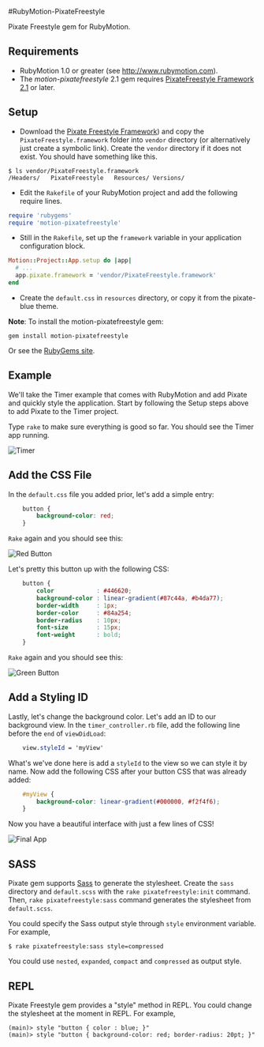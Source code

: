 #RubyMotion-PixateFreestyle

Pixate Freestyle gem for RubyMotion.

## Requirements

- RubyMotion 1.0 or greater (see http://www.rubymotion.com).
- The *motion-pixatefreestyle* 2.1 gem requires [PixateFreestyle Framework 2.1](https://github.com/Pixate/pixate-freestyle-ios/releases) or later.

## Setup

- Download the [Pixate Freestyle Framework](https://github.com/Pixate/pixate-freestyle-ios/releases)) and copy the `PixateFreestyle.framework` folder into `vendor` directory (or alternatively just create a symbolic link). Create the `vendor` directory if it does not exist. You should have something like this.
```
$ ls vendor/PixateFreestyle.framework
/Headers/   PixateFreestyle   Resources/ Versions/
```

- Edit the `Rakefile` of your RubyMotion project and add the following require lines.
```ruby
require 'rubygems'
require 'motion-pixatefreestyle'
```

- Still in the `Rakefile`, set up the `framework` variable in your application configuration block. 
```ruby
Motion::Project::App.setup do |app|
  # ...
  app.pixate.framework = 'vendor/PixateFreestyle.framework'
end
```

- Create the `default.css` in `resources` directory, or copy it from the pixate-blue theme.

**Note**: To install the motion-pixatefreestyle gem:

```
gem install motion-pixatefreestyle
```

Or see the [RubyGems site](https://rubygems.org/gems/motion-pixatefreestyle).

## Example

We'll take the Timer example that comes with RubyMotion and add Pixate and quickly style the application. Start by following the Setup steps above to add Pixate to the Timer project.

Type `rake` to make sure everything is good so far. You should see the Timer app running.

![Timer](https://raw.github.com/Pixate/RubyMotion-Pixate/master/Screenshots/timer_run.png)

## Add the CSS File

In the `default.css` file you added prior, let's add a simple entry:

```css
	button {
		background-color: red;
	}
```

`Rake` again and you should see this:

![Red Button](https://raw.github.com/Pixate/RubyMotion-Pixate/master/Screenshots/red_button.png)

Let's pretty this button up with the following CSS:

```css
	button {
		color            : #446620;
		background-color : linear-gradient(#87c44a, #b4da77);
		border-width     : 1px;
		border-color     : #84a254;
		border-radius    : 10px;
		font-size        : 15px;
		font-weight      : bold;
	}
```	

`Rake` again and you should see this:

![Green Button](https://raw.github.com/Pixate/RubyMotion-Pixate/master/Screenshots/green_button.png)

## Add a Styling ID

Lastly, let's change the background color. Let's add an ID to our background view. In the `timer_controller.rb` file, add the following line before the `end` of `viewDidLoad`:

```css
	view.styleId = 'myView'
```

What's we've done here is add a `styleId` to the view so we can style it by name. Now add the following CSS after your button CSS that was already added:

```css
	#myView {
		background-color: linear-gradient(#000000, #f2f4f6);
	}
```

Now you have a beautiful interface with just a few lines of CSS!

![Final App](https://raw.github.com/Pixate/RubyMotion-Pixate/master/Screenshots/background_view.png)

## SASS

Pixate gem supports [Sass](http://sass-lang.com/) to generate the stylesheet. Create the `sass` directory and `default.scss` with the `rake pixatefreestyle:init` command. Then, `rake pixatefreestyle:sass` command generates the stylesheet from `default.scss`.

You could specify the Sass output style through `style` environment variable. For example,
```
$ rake pixatefreestyle:sass style=compressed
```

You could use `nested`, `expanded`, `compact` and `compressed` as output style.

## REPL

Pixate Freestyle gem provides a "style" method in REPL. You could change the stylesheet at the moment in REPL. For example,
```
(main)> style "button { color : blue; }"
(main)> style "button { background-color: red; border-radius: 20pt; }"
```

